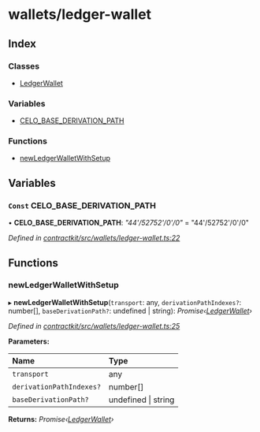 # wallets/ledger-wallet

## Index

### Classes

* [LedgerWallet](../classes/_wallets_ledger_wallet_.ledgerwallet.md)

### Variables

* [CELO\_BASE\_DERIVATION\_PATH](_wallets_ledger_wallet_.md#const-celo_base_derivation_path)

### Functions

* [newLedgerWalletWithSetup](_wallets_ledger_wallet_.md#newledgerwalletwithsetup)

## Variables

### `Const` CELO\_BASE\_DERIVATION\_PATH

• **CELO\_BASE\_DERIVATION\_PATH**: _"44'/52752'/0'/0"_ = "44'/52752'/0'/0"

_Defined in_ [_contractkit/src/wallets/ledger-wallet.ts:22_](https://github.com/celo-org/celo-monorepo/blob/master/packages/contractkit/src/wallets/ledger-wallet.ts#L22)

## Functions

### newLedgerWalletWithSetup

▸ **newLedgerWalletWithSetup**\(`transport`: any, `derivationPathIndexes?`: number\[\], `baseDerivationPath?`: undefined \| string\): _Promise‹_[_LedgerWallet_](../classes/_wallets_ledger_wallet_.ledgerwallet.md)_›_

_Defined in_ [_contractkit/src/wallets/ledger-wallet.ts:25_](https://github.com/celo-org/celo-monorepo/blob/master/packages/contractkit/src/wallets/ledger-wallet.ts#L25)

**Parameters:**

| Name | Type |
| :--- | :--- |
| `transport` | any |
| `derivationPathIndexes?` | number\[\] |
| `baseDerivationPath?` | undefined \| string |

**Returns:** _Promise‹_[_LedgerWallet_](../classes/_wallets_ledger_wallet_.ledgerwallet.md)_›_

